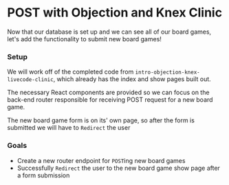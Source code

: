 # POST with Objection and Knex Clinic

Now that our database is set up and we can see all of our board games, let's add the functionality to submit new board games!

### Setup

We will work off of the completed code from `intro-objection-knex-livecode-clinic`, which already has the index and show pages built out.

The necessary React components are provided so we can focus on the back-end router responsible for receiving POST request for a new board game.

The new board game form is on its' own page, so after the form is submitted we will have to `Redirect` the user 

### Goals

- Create a new router endpoint for `POST`ing new board games
- Successfully `Redirect` the user to the new board game show page after a form submission
